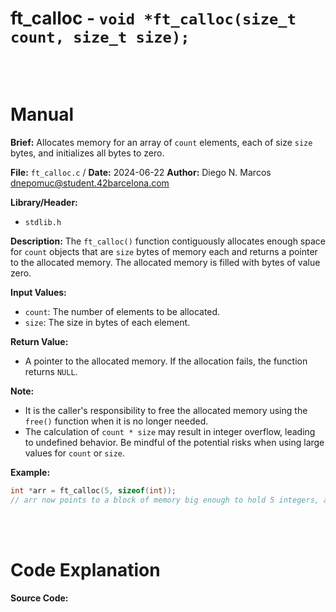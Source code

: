 # ft_calloc - `void *ft_calloc(size_t count, size_t size);`
<br>
<br>

# Manual
**Brief:**
Allocates memory for an array of `count` elements, each of size `size` bytes, and initializes all bytes to zero.

**File:** `ft_calloc.c` / **Date:** 2024-06-22
**Author:** Diego N. Marcos <dnepomuc@student.42barcelona.com>

**Library/Header:**
* `stdlib.h `

**Description:**
The `ft_calloc()` function contiguously allocates enough space for `count` objects that are `size` bytes of memory each and returns a pointer to the allocated memory. The allocated memory is filled with bytes of value zero.

**Input Values:**
* `count`: The number of elements to be allocated.
* `size`: The size in bytes of each element.

**Return Value:**
* A pointer to the allocated memory. If the allocation fails, the function returns `NULL`.

**Note:**
- It is the caller's responsibility to free the allocated memory using the `free()` function when it is no longer needed.
- The calculation of `count * size` may result in integer overflow, leading to undefined behavior. Be mindful of the potential risks when using large values for `count` or `size`.

**Example:**
```c
int *arr = ft_calloc(5, sizeof(int)); 
// arr now points to a block of memory big enough to hold 5 integers, all initialized to zero.
```


<br>
<br>

# Code Explanation
**Source Code:**
``` C


```